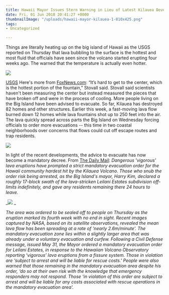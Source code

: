 ```yaml
---
title: Hawaii Mayor Issues Stern Warning in Lieu of Latest Kilauea Developments
date: Fri, 01 Jun 2018 20:41:27 +0000
thumbnailImage: "/uploads/hawaii-mayor-kilauea-1-810x425.png"
tags:
- Uncategorized

---
```

Things are literally heating up on the big island of Hawaii as the USGS reported on Thursday that lava bubbling to the surface is the hottest and most fluid that officials have seen since the volcano started erupting four weeks ago. The warned that the temperature is actually even hotter. 

![](http://newsattorneys.staging.wpengine.com/wp-content/uploads/2018/06/kilauea-eruption-usgs-dailymail.jpg) 

[USGS](https://volcanoes.usgs.gov/volcanoes/kilauea/multimedia_chronology.html) Here's more from [FoxNews.com](http://www.foxnews.com/science/2018/05/31/lava-from-kilauea-hotter-than-ever-after-eruption-scientists-warn.html): “It’s hard to get to the center, which is the hottest portion of the fountain,” Stovall said. Stovall said scientists haven't been measuring the center but instead measured the pieces that have broken off and were in the process of cooling. More people living on the Big Island have been advised to evacuate. So far, Kilauea has destroyed 82 homes and other structures. Earlier this week, a fast-moving lava flow burned down 12 homes while lava fountains shot up to 250 feet into the air. The lava quickly spread across parts the Big Island on Wednesday forcing officials to order more evacuations -- this time in two coastal neighborhoods over concerns that flows could cut off escape routes and trap residents.

 ![](http://newsattorneys.staging.wpengine.com/wp-content/uploads/2018/06/kilauea-fissure18-usgs.jpg) 

In light of the recent developments, the advice to evacuate has now become a mandatory decree. From [The Daily Mail](http://www.dailymail.co.uk/news/article-5794795/Residents-ordered-evacuate-risk-ARREST-lava-continues-blast-Kilauea-volcano.html): _Dangerous 'vigorous' lava eruptions have prompted a strict mandatory evacuation order for the Hawaii community hardest hit by the Kilauea Volcano. Those who snub the order risk being arrested, as the Big Island's mayor, Harry Kim, declared a roughly 17-block swath of the lava-stricken Leilani Estates subdivision off-limits indefinitely, and gave any residents remaining there 24 hours to leave._ 

_![](http://newsattorneys.staging.wpengine.com/wp-content/uploads/2018/06/kilauea-fissure8-usgs2.jpeg) _

_The area was ordered to be sealed off to people on Thursday as the eruption marked its fourth week with no end in sight. Recent images captured by NASA, based on its satellite observations, revealed the mean lava flow has been spreading at a rate of 'nearly 2.6m/minute'. The mandatory evacuation zone lies within a slightly larger area that was already under a voluntary evacuation and curfew. Following a Civil Defense message, issued May 31, the Mayor ordered a mandatory evacuation order for Leilani Estates, in response to the Hawaiian Volcano Observatory reporting ‘vigorous’ lava eruptions from a fissure system. Those in violation are ‘subject to arrest and will be liable for rescue costs.' People were also warned that those remaining in the mandatory evacuation area despite his order, ‘do so at their own risk with the knowledge that emergency responders may not respond. Those ‘in violation of this order are subject to arrest and will be liable for any costs associated with rescue operations in the mandatory evacuation area'._